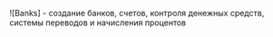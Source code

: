  ![Banks] - создание банков, счетов, контроля денежных средств, системы переводов и начисления процентов
